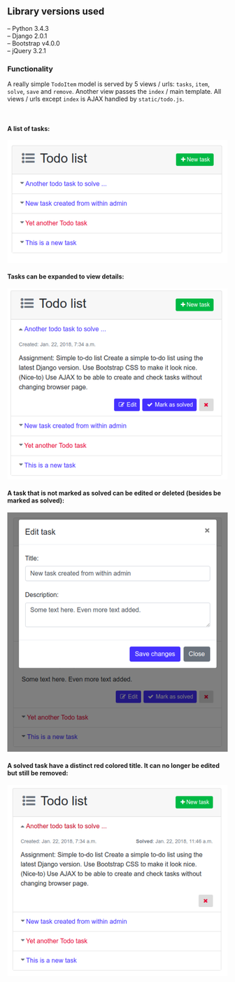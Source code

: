 ## Library versions used
– Python 3.4.3  
– Django 2.0.1  
– Bootstrap v4.0.0  
– jQuery 3.2.1  


### Functionality
A really simple `TodoItem` model is served by 5 views / urls: `tasks`, `item`, `solve`, `save` and `remove`.  Another view passes the `index` / main template.   All views / urls except `index` is AJAX handled by `static/todo.js`. 

<br>
   
#### A list of tasks:  
![basic](README-images/ss1.png)  
   
#### Tasks can be expanded to view details:  
![details](README-images/ss2.png)  

#### A task that is not marked as solved can be edited or deleted (besides be marked as solved):  
![edit](README-images/ss3.png)  
   
#### A solved task have a distinct red colored title. It can no longer be edited but still be removed:   
![edit](README-images/ss4.png)  
